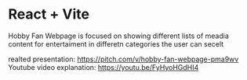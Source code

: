 # React + Vite

Hobby Fan Webpage is focused on showing different lists of meadia content for entertaiment in differetn categories the user can secelt

realted presentation: https://pitch.com/v/hobby-fan-webpage-pma9wv
Youtube video explanation: https://youtu.be/FyHyoHGdHI4
